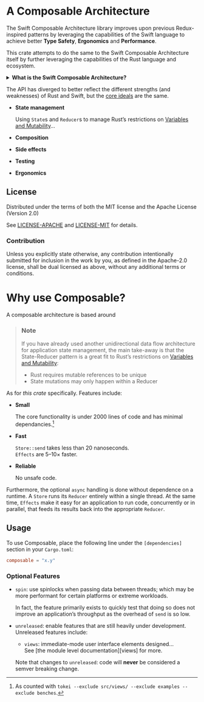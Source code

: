 # A Composable Architecture

The Swift Composable Architecture library improves upon previous Redux-inspired patterns by leveraging the capabilities of the Swift language to achieve better **Type Safety**, **Ergonomics** and **Performance**.

This crate attempts to do the same to the Swift Composable Architecture itself by further leveraging the capabilities of the Rust language and ecosystem.

<details>
<summary><strong>What is the Swift Composable Architecture?</strong></summary>
<blockquote>
<p>The <a href='https://github.com/pointfreeco/swift-composable-architecture'>Composable Architecture</a> (TCA, for short) is a library for building applications in a consistent and understandable way, with composition, testing, and ergonomics in mind. It can be used in SwiftUI, UIKit, and more, and on any Apple platform (iOS, macOS, tvOS, and watchOS).</p>
<h2>Learn More</h2>
<p>The Composable Architecture was designed over the course of many episodes on <a href='https://www.pointfree.co/'>Point•Free</a>, a video series exploring functional programming and the Swift language, hosted by Brandon Williams and Stephen Celis.</p>
<p>You can watch all of the episodes <a href='https://www.pointfree.co/collections/composable-architecture'>here</a>, as well as a dedicated, multipart tour of the architecture from scratch: <a href='https://www.pointfree.co/collections/composable-architecture/a-tour-of-the-composable-architecture/ep100-a-tour-of-the-composable-architecture-part-1'>part 1</a>, <a href='https://www.pointfree.co/collections/composable-architecture/a-tour-of-the-composable-architecture/ep101-a-tour-of-the-composable-architecture-part-2'>part 2</a>, <a href='https://www.pointfree.co/collections/composable-architecture/a-tour-of-the-composable-architecture/ep102-a-tour-of-the-composable-architecture-part-3'>part 3</a> and <a href='https://www.pointfree.co/collections/composable-architecture/a-tour-of-the-composable-architecture/ep103-a-tour-of-the-composable-architecture-part-4'>part 4</a>.</p>
<p><img src="https://d3rccdn33rt8ze.cloudfront.net/episodes/0069.jpeg" referrerpolicy="no-referrer"></p>
</blockquote>
</details>

The API has diverged to better reflect the different strengths (and weaknesses) of Rust and Swift, but the [core ideals](https://pointfreeco.github.io/swift-composable-architecture/main/documentation/composablearchitecture/) are the same.

- **State management**

  Using `State`s and `Reducer`s to manage Rust’s restrictions on [Variables and Mutability](https://doc.rust-lang.org/book/ch03-01-variables-and-mutability.html#variables-and-mutability)…

- **Composition**
- **Side effects**
- **Testing**
- **Ergonomics**



## License

Distributed under the terms of both the MIT license and the Apache License (Version 2.0)

See [LICENSE-APACHE](LICENSE-APACHE.md) and [LICENSE-MIT](LICENSE-MIT.md) for details.

### Contribution

Unless you explicitly state otherwise, any contribution intentionally submitted for inclusion in the work by you, as defined in the Apache-2.0 license, shall be dual licensed as above, without any additional terms or conditions.



# Why use Composable?

A composable architecture is based around

> ### Note
>
> If you have already used another unidirectional data flow architecture for application state management, the main take-away is that the State-Reducer pattern is a great fit to Rust’s restrictions on [Variables and Mutability](https://doc.rust-lang.org/book/ch03-01-variables-and-mutability.html#variables-and-mutability):
>
> - Rust requires mutable references to be unique
> - State mutations may only happen within a Reducer



As for *this crate* specifically. Features include:

- **Small**

  The core functionality is under 2000 lines of code and has minimal dependancies.[^wc]

- **Fast**

  `Store::send` takes less than 20 nanoseconds.  
  `Effects` are 5–10× faster.

- **Reliable**

  No unsafe code. 



Furthermore, the optional `async` handling is done without dependence on a runtime. A `Store` runs its `Reducer` entirely within a single thread. At the same time, `Effects` make it easy for an application to run code, concurrently or in parallel, that feeds its results back into the appropriate `Reducer`.



## Usage

To use Composable, place the following line under the `[dependencies]` section in your `Cargo.toml`:

```toml
composable = "x.y"
```



### Optional Features

- `spin`: use spinlocks when passing data between threads; which may be more performant for certain platforms or extreme workloads.

  In fact, the feature primarily exists to quickly test that doing so does not improve an application’s throughput as the overhead of `send` is so low.

- `unreleased`: enable features that are still heavily under development. Unreleased features include:
  - `views`: immediate-mode user interface elements designed…  
    See [the module level documentation][views] for more.

  Note that changes to `unreleased`: code will **never** be considered a semver breaking change.



[^wc]: As counted with `tokei --exclude src/views/ --exclude examples --exclude benches`.

